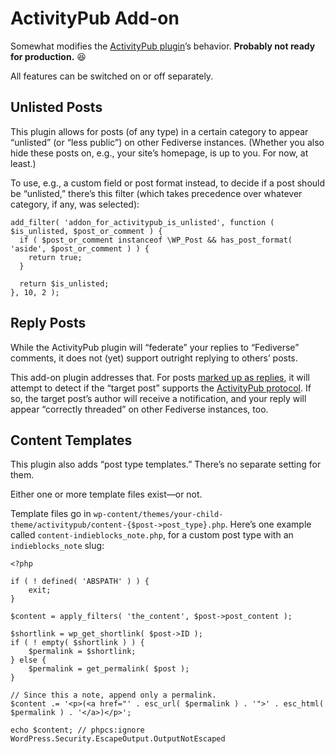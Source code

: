 # ActivityPub Add-on
Somewhat modifies the [ActivityPub plugin](https://wordpress.org/plugins/activitypub/)’s behavior. **Probably not ready for production.** 😆

All features can be switched on or off separately.

## Unlisted Posts
This plugin allows for posts (of any type) in a certain category to appear “unlisted” (or “less public”) on other Fediverse instances. (Whether you also hide these posts on, e.g., your site’s homepage, is up to you. For now, at least.)

To use, e.g., a custom field or post format instead, to decide if a post should be “unlisted,” there’s this filter (which takes precedence over whatever category, if any, was selected):
```
add_filter( 'addon_for_activitypub_is_unlisted', function ( $is_unlisted, $post_or_comment ) {
  if ( $post_or_comment instanceof \WP_Post && has_post_format( 'aside', $post_or_comment ) ) {
    return true;
  }

  return $is_unlisted;
}, 10, 2 );
```

## Reply Posts
While the ActivityPub plugin will “federate” your replies to “Fediverse” comments, it does not (yet) support outright replying to others’ posts.

This add-on plugin addresses that. For posts [marked up as replies](https://indieweb.org/reply#How_To), it will attempt to detect if the “target post” supports the [ActivityPub protocol](https://www.w3.org/TR/activitypub/). If so, the target post’s author will receive a notification, and your reply will appear “correctly threaded” on other Fediverse instances, too.

## Content Templates
This plugin also adds “post type templates.” There’s no separate setting for them.

Either one or more template files exist—or not.

Template files go in `wp-content/themes/your-child-theme/activitypub/content-{$post->post_type}.php`.
Here’s one example called `content-indieblocks_note.php`, for a custom post type with an `indieblocks_note` slug:
```
<?php

if ( ! defined( 'ABSPATH' ) ) {
	exit;
}

$content = apply_filters( 'the_content', $post->post_content );

$shortlink = wp_get_shortlink( $post->ID );
if ( ! empty( $shortlink ) ) {
	$permalink = $shortlink;
} else {
	$permalink = get_permalink( $post );
}

// Since this a note, append only a permalink.
$content .= '<p>(<a href="' . esc_url( $permalink ) . '">' . esc_html( $permalink ) . '</a>)</p>';

echo $content; // phpcs:ignore WordPress.Security.EscapeOutput.OutputNotEscaped
```
